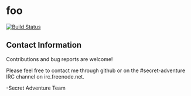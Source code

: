 foo
===

[![Build Status](https://secure.travis-ci.org/secret-adventure/obedient.png?branch=master)](http://travis-ci.org/secret-adventure/obedient)

Contact Information
-------------------

Contributions and bug reports are welcome!

Please feel free to contact me through github or on the #secret-adventure IRC channel on irc.freenode.net.

-Secret Adventure Team
